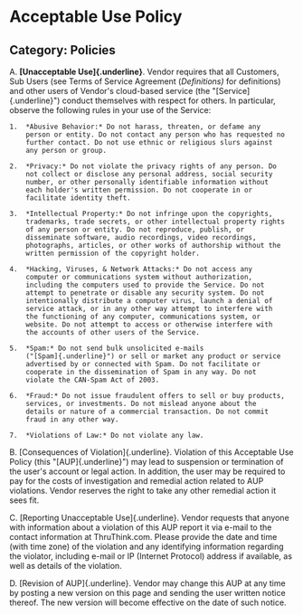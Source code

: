 # Acceptable Use Policy
## Category: Policies

A.  **[Unacceptable Use]{.underline}**. Vendor requires that all
    Customers, Sub Users (see Terms of Service Agreement (*Definitions)*
    for definitions) and other users of Vendor's cloud-based service
    (the "[Service]{.underline}") conduct themselves with respect for
    others. In particular, observe the following rules in your use of
    the Service:

    1.  *Abusive Behavior:* Do not harass, threaten, or defame any
        person or entity. Do not contact any person who has requested no
        further contact. Do not use ethnic or religious slurs against
        any person or group.

    2.  *Privacy:* Do not violate the privacy rights of any person. Do
        not collect or disclose any personal address, social security
        number, or other personally identifiable information without
        each holder's written permission. Do not cooperate in or
        facilitate identity theft.

    3.  *Intellectual Property:* Do not infringe upon the copyrights,
        trademarks, trade secrets, or other intellectual property rights
        of any person or entity. Do not reproduce, publish, or
        disseminate software, audio recordings, video recordings,
        photographs, articles, or other works of authorship without the
        written permission of the copyright holder.

    4.  *Hacking, Viruses, & Network Attacks:* Do not access any
        computer or communications system without authorization,
        including the computers used to provide the Service. Do not
        attempt to penetrate or disable any security system. Do not
        intentionally distribute a computer virus, launch a denial of
        service attack, or in any other way attempt to interfere with
        the functioning of any computer, communications system, or
        website. Do not attempt to access or otherwise interfere with
        the accounts of other users of the Service.

    5.  *Spam:* Do not send bulk unsolicited e-mails
        ("[Spam]{.underline}") or sell or market any product or service
        advertised by or connected with Spam. Do not facilitate or
        cooperate in the dissemination of Spam in any way. Do not
        violate the CAN-Spam Act of 2003.

    6.  *Fraud:* Do not issue fraudulent offers to sell or buy products,
        services, or investments. Do not mislead anyone about the
        details or nature of a commercial transaction. Do not commit
        fraud in any other way.

    7.  *Violations of Law:* Do not violate any law.

B.  [Consequences of Violation]{.underline}. Violation of this
    Acceptable Use Policy (this "[AUP]{.underline}") may lead to
    suspension or termination of the user's account or legal action. In
    addition, the user may be required to pay for the costs of
    investigation and remedial action related to AUP violations. Vendor
    reserves the right to take any other remedial action it sees fit.

C.  [Reporting Unacceptable Use]{.underline}. Vendor requests that
    anyone with information about a violation of this AUP report it via
    e-mail to the contact information at ThruThink.com. Please provide
    the date and time (with time zone) of the violation and any
    identifying information regarding the violator, including e-mail or
    IP (Internet Protocol) address if available, as well as details of
    the violation.

D.  [Revision of AUP]{.underline}. Vendor may change this AUP at any
    time by posting a new version on this page and sending the user
    written notice thereof. The new version will become effective on the
    date of such notice.
